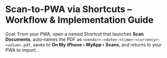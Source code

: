 # Scan-to-PWA via Shortcuts – Workflow & Implementation Guide

Goal: From your PWA, open a named Shortcut that launches **Scan Documents**, auto‑names the PDF as
`<vendor>-<date>-<time>-<currency>-<value>.pdf`, saves to **On My iPhone › MyApp › Scans**, and returns to your PWA to import.
